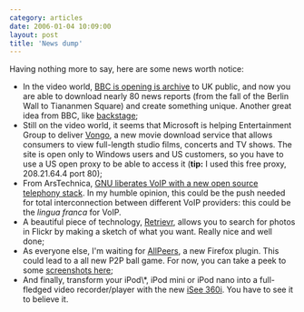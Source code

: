 ```yaml
---
category: articles
date: 2006-01-04 10:09:00
layout: post
title: 'News dump'
---
```


<p>Having nothing more to say, here are some news worth notice:</p>

<ul>
  <li>In the video world, <a href="http://www.bbc.co.uk/calc/news/index.shtml">BBC is opening is archive</a> to UK public, and now you are able to download nearly 80 news reports (from the fall of the Berlin Wall to Tiananmen Square) and create something unique. Another great idea from BBC, like <a href="http://backstage.bbc.co.uk">backstage</a>;</li>
  <li>Still on the video world, it seems that Microsoft is helping Entertainment Group to deliver <a href="http://www.vongo.com">Vongo</a>, a new movie download service that allows consumers to view full-length studio films, concerts and TV shows. The site is open only to Windows users and US customers, so you have to use a US open proxy to be able to access it (<strong>tip:</strong> I used this free proxy, 208.21.64.4 port 80);</li>
  <li>From ArsTechnica, <a href="http://arstechnica.com/news.ars/post/20060103-5886.html">GNU liberates VoIP with a new open source telephony stack</a>. In my humble opinion, this could be the push needed for total interconnection between different VoIP providers: this could be the <i>lingua franca</i> for VoIP.</li>
  <li>A beautiful piece of technology, <a href="http://labs.systemone.at/retrievr/">Retrievr</a>, allows you to search for photos in Flickr by making a sketch of what you want. Really nice and well done;</li>
  <li>As everyone else, I'm waiting for <a href="http://www.allpeers.com/">AllPeers</a>, a new Firefox plugin. This could lead to a all new P2P ball game. For now, you can take a peek to some <a  href="http://www.allpeers.com/blog/2005/12/22/allpeers-screenshots/">screenshots here</a>;</li>
  <li>And finally, transform your iPod\*, iPod mini or iPod nano into a full-fledged video recorder/player with the new <a href="http://w3.isee-ato.com/">iSee 360i</a>. You have to see it to believe it.</li>
</ul>
